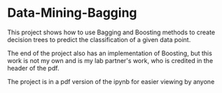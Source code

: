 # Data-Mining-Bagging
This project shows how to use Bagging and Boosting methods to create decision trees to predict the classification of a given data point.

The end of the project also has an implementation of Boosting, but this work is not my own and is my lab partner's work, who is credited in the header of the pdf.

The project is in a pdf version of the ipynb for easier viewing by anyone
